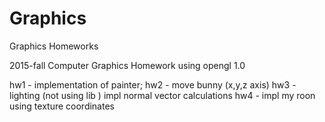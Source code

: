 # Graphics
Graphics Homeworks


2015-fall 
Computer Graphics Homework
using opengl 1.0

hw1 - implementation of painter;
hw2 - move bunny (x,y,z axis)
hw3 - lighting (not using lib ) impl normal vector calculations
hw4 - impl my roon using texture coordinates
